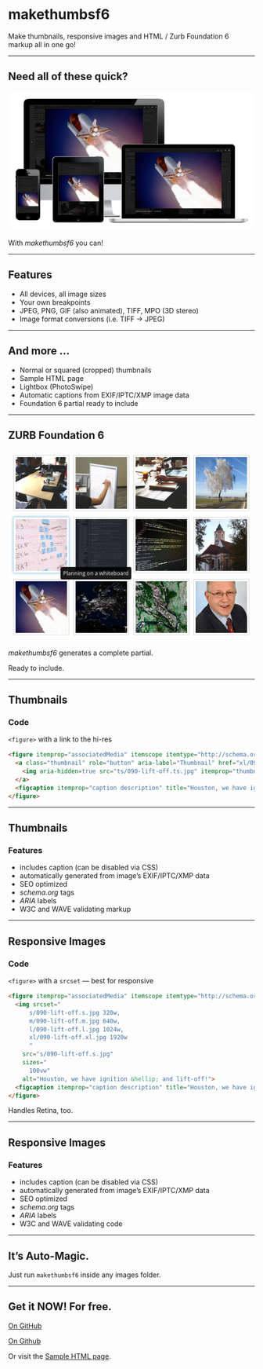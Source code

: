 # makethumbsf6

Make thumbnails, responsive images and HTML / Zurb Foundation 6 markup all in one go!

---

## Need all of these quick?

![docs/many-devices.png](docs/many-devices.png)

With _makethumbsf6_ you can!

---

## Features

- All devices, all image sizes
- Your own breakpoints
- JPEG, PNG, GIF (also animated), TIFF, MPO (3D stereo)
- Image format conversions (i.e. TIFF → JPEG)

---

## And more …

- Normal or squared (cropped) thumbnails
- Sample HTML page
- Lightbox (PhotoSwipe)
- Automatic captions from EXIF/IPTC/XMP image data
- Foundation 6 partial ready to include

---

## ZURB Foundation 6

![docs/foundation6-thumbnails](docs/foundation6-thumbnails.png)

_makethumbsf6_ generates a complete partial.

Ready to include.

---

## Thumbnails

### Code

`<figure>` with a link to the hi-res

```html
<figure itemprop="associatedMedia" itemscope itemtype="http://schema.org/ImageObject" title="Houston, we have ignition &hellip; and lift-off!">
  <a class="thumbnail" role="button" aria-label="Thumbnail" href="xl/090-lift-off.xl.jpg" itemprop="contentUrl" data-size="1920x1235">
    <img aria-hidden=true src="ts/090-lift-off.ts.jpg" itemprop="thumbnail" alt="Houston, we have ignition &hellip; and lift-off!">
  </a>
  <figcaption itemprop="caption description" title="Houston, we have ignition &hellip; and lift-off!"><h4>Houston, we have ignition &hellip; and lift-off!</h4><p></p></figcaption>
</figure>
```

---

## Thumbnails

### Features

- includes caption (can be disabled via CSS)
- automatically generated from image’s EXIF/IPTC/XMP data
- SEO optimized
- _schema.org_ tags
- _ARIA_ labels
- W3C and WAVE validating markup

---

## Responsive Images

### Code

`<figure>` with a `srcset` — best for responsive

```html
<figure itemprop="associatedMedia" itemscope itemtype="http://schema.org/ImageObject" title="Houston, we have ignition &hellip; and lift-off!">
  <img srcset="
      s/090-lift-off.s.jpg 320w,
      m/090-lift-off.m.jpg 640w,
      l/090-lift-off.l.jpg 1024w,
      xl/090-lift-off.xl.jpg 1920w
      "
    src="s/090-lift-off.s.jpg"
    sizes="
      100vw"
    alt="Houston, we have ignition &hellip; and lift-off!">
  <figcaption itemprop="caption description" title="Houston, we have ignition &hellip; and lift-off!"><h4>Houston, we have ignition &hellip; and lift-off!</h4><p></p></figcaption>
</figure>
```
Handles Retina, too.

---

## Responsive Images

### Features

- includes caption (can be disabled via CSS)
- automatically generated from image’s EXIF/IPTC/XMP data
- SEO optimized
- _schema.org_ tags
- _ARIA_ labels
- W3C and WAVE validating code

---

## It’s Auto-Magic.

Just run `makethumbsf6` inside any images folder.

---

## Get it NOW! For free.

[On GitHub](https://github.com/Moonbase59/makethumbsf6)

<a href="https://github.com/Moonbase59/makethumbsf6" target="_blank">On Github</a>

Or visit the [Sample HTML page](http://kaufen-ist-toll.de/demos/mkthumbsf6/sample-gallery/).
